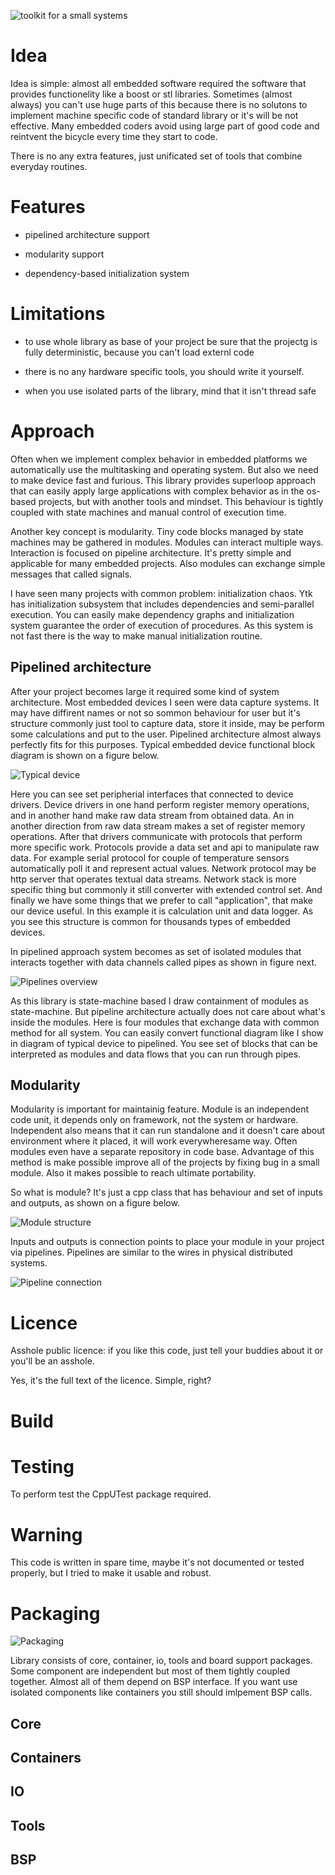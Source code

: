 ![](./docs/logo_big.png "toolkit for a small systems")

# Idea #

Idea is simple: almost all embedded software required the software that provides functionelity like a boost or stl libraries. Sometimes (almost always) you can't use huge parts of this because there is no solutons to implement machine specific code of standard library or it's will be not effective. Many embedded coders avoid using large part of good code and reintvent the bicycle every time they start to code.

There is no any extra features, just unificated set of tools that combine everyday routines.

# Features #

* pipelined architecture support

* modularity support

* dependency-based initialization system

# Limitations #

* to use whole library as base of your project be sure that the projectg is fully deterministic, because you can't load externl code

* there is no any hardware specific tools, you should write it yourself.

* when you use isolated parts of the library, mind that it isn't thread safe

# Approach #

Often when we implement complex behavior in embedded platforms we automatically use the multitasking and operating system. But also we need to make device fast and furious. This library provides superloop approach that can easily apply large applications with complex behavior as in the os-based projects, but with another tools and mindset. This behaviour is tightly coupled with state machines and manual control of execution time.

Another key concept is modularity. Tiny code blocks managed by state machines may be gathered in modules. Modules can interact multiple ways. Interaction is focused on pipeline architecture. It's pretty simple and applicable for many embedded projects. Also modules can exchange simple messages that called signals.

I have seen many projects with common problem: initialization chaos. Ytk has initialization subsystem that includes dependencies and semi-parallel execution. You can easily make dependency graphs and initialization system guarantee the order of execution of procedures. As this system is not fast there is the way to make manual initialization routine.

## Pipelined architecture ##

After your project becomes large it required some kind of system architecture. Most embedded devices I seen were data capture systems. It may have diffirent names or not so sommon behaviour for user but it's structure commonly just tool to capture data, store it inside, may be perform some calculations and put to the user. Pipelined architecture almost always perfectly fits for this purposes. Typical embedded device functional block diagram is shown on a figure below.

![](./docs/typical_device.png "Typical device")

Here you can see set peripherial interfaces that connected to device drivers. Device drivers in one hand perform register memory operations, and in another hand make raw data stream from obtained data. An in another direction from raw data stream makes a set of register memory operations. After that drivers communicate with protocols that perform more specific work. Protocols provide a data set and api to manipulate raw data. For example serial protocol for couple of temperature sensors automatically poll it and represent actual values. Network protocol may be http server that operates textual data streams. Network stack is more specific thing but commonly it still converter with extended control set. And finally we have some things that we prefer to call "application", that make our device useful. In this example it is calculation unit and data logger. As you see this structure is common for thousands types of embedded devices.

In pipelined approach system becomes as set of isolated modules that interacts together with data channels called pipes as shown in figure next.

![](./docs/pipelines_overview.png "Pipelines overview")

As this library is state-machine based I draw containment of modules as state-machine. But pipeline architecture actually does not care about what's inside the modules. Here is four modules that exchange data with common method for all system. You can easily convert functional diagram like I show in diagram of typical device to pipelined. You see set of blocks that can be interpreted as modules and data flows that you can run through pipes.

## Modularity ##

Modularity is important for maintainig feature. Module is an independent code unit, it depends only on framework, not the system or hardware. Independent also means that it can run standalone and it doesn't care about environment where it placed, it will work everywheresame way. Often modules even have a separate repository in code base. Advantage of this method is make possible improve all of the projects by fixing bug in a small module. Also it makes possible to reach ultimate portability.

So what is module? It's just a cpp class that has behaviour and set of inputs and outputs, as shown on a figure below.

![](./docs/module_structure.png "Module structure")

Inputs and outputs is connection points to place your module in your project via pipelines. Pipelines are similar to the wires in physical distributed systems.

![](./docs/pipeline_connestion.png "Pipeline connection")

# Licence #

Asshole public licence: if you like this code, just tell your buddies about it or you'll be an asshole.

Yes, it's the full text of the licence. Simple, right?

# Build #

# Testing #

To perform test the CppUTest package required.

# Warning #

This code is written in spare time, maybe it's not documented or tested properly, but I tried to make it usable and robust.

# Packaging #

![](./docs/library_structure.png "Packaging")

Library consists of core, container, io, tools and board support packages. Some component are independent but most of them tightly coupled together. Almost all of them depend on BSP interface. If you want use isolated components like containers you still should imlpement BSP calls.

## Core ##

## Containers ##

## IO ##

## Tools ##

## BSP ##
